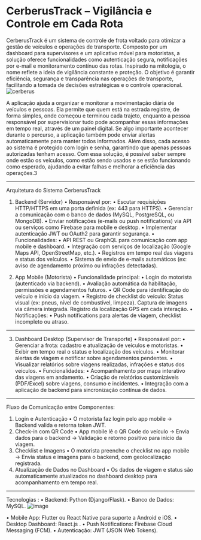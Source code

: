# CerberusTrack – Vigilância e Controle em Cada Rota
CerberusTrack é um sistema de controle de frota voltado para otimizar a gestão de veículos e operações de transporte. Composto por um dashboard para supervisores e um aplicativo móvel para motoristas, a solução oferece funcionalidades como autenticação segura, notificações por e-mail e monitoramento contínuo das rotas. Inspirado na mitologia, o nome reflete a ideia de vigilância constante e proteção. O objetivo é garantir eficiência, segurança e transparência nas operações de transporte, facilitando a tomada de decisões estratégicas e o controle operacional.
![cerberus](https://github.com/user-attachments/assets/a1ca4184-ae91-440f-bfa9-18c191f81984)

A aplicação ajuda a organizar e monitorar a movimentação diária de veículos e pessoas. Ela permite que quem está na estrada registre, de forma simples, onde começou e terminou cada trajeto, enquanto a pessoa responsável por supervisionar tudo pode acompanhar essas informações em tempo real, através de um painel digital.
Se algo importante acontecer durante o percurso, a aplicação também pode enviar alertas automaticamente para manter todos informados. Além disso, cada acesso ao sistema é protegido com login e senha, garantindo que apenas pessoas autorizadas tenham acesso.
Com essa solução, é possível saber sempre onde estão os veículos, como estão sendo usados e se estão funcionando como esperado, ajudando a evitar falhas e melhorar a eficiência das operações.3
________________________________________

Arquitetura do Sistema CerberusTrack
1. Backend (Servidor)
•	Responsável por:
•	Escutar requisições HTTP/HTTPS em uma porta definida (ex: 443 para HTTPS).
•		Gerenciar a comunicação com o banco de dados (MySQL, PostgreSQL, ou MongoDB).
•		Enviar notificações (e-mails ou push notifications) via API ou serviços como Firebase para mobile e desktop.
•		Implementar autenticação JWT ou OAuth2 para garantir segurança.
•	Funcionalidades:
•		API REST ou GraphQL para comunicação com app mobile e dashboard.
•	Integração com serviços de localização (Google Maps API, OpenStreetMap, etc.).
•		Registros em tempo real das viagens e status dos veículos.
•	Sistema de envio de e-mails automáticos (ex: aviso de agendamento próximo ou infrações detectadas).

2. App Mobile (Motorista)
•	Funcionalidade principal:
•		Login do motorista (autenticado via backend).
•		Avaliação automática da habilitação, permissões e agendamentos futuros.
•		QR Code para identificação do veículo e início da viagem.
•		Registro de checklist do veículo:
  	Status visual (ex: pneus, nível de combustível, limpeza).
    Captura de imagens via câmera integrada.
  	Registro da localização GPS em cada interação.
•	Notificações:
•		Push notifications para alertas de viagem, checklist incompleto ou atraso.
________________________________________
3. Dashboard Desktop (Supervisor de Transporte)
•	Responsável por:
•		Gerenciar a frota: cadastro e atualização de veículos e motoristas.
•		Exibir em tempo real o status e localização dos veículos.
•		Monitorar alertas de viagem e notificar sobre agendamentos pendentes.
•		Visualizar relatórios sobre viagens realizadas, infrações e status dos veículos.
•	Funcionalidades:
•		Acompanhamento por mapa interativo das viagens em andamento.
•		Criação de relatórios customizáveis (PDF/Excel) sobre viagens, consumo e incidentes.
•		Integração com a aplicação de backend para sincronização contínua de dados.
________________________________________
Fluxo de Comunicação entre Componentes:
1.	Login e Autenticação
•		O motorista faz login pelo app mobile → Backend valida e retorna token JWT.
2.	Check-in com QR Code
•		App mobile lê o QR Code do veículo → Envia dados para o backend → Validação e retorno positivo para início da viagem.
3.	Checklist e Imagens
•		O motorista preenche o checklist no app mobile → Envia status e imagens para o backend, com geolocalização registrada.
4.	Atualização de Dados no Dashboard
•		Os dados de viagem e status são automaticamente atualizados no dashboard desktop para acompanhamento em tempo real.
________________________________________
Tecnologias :
•	Backend: Python (Django/Flask).
•	Banco de Dados:  MySQL.
![image](https://github.com/user-attachments/assets/60e88885-f4c3-4d23-9367-a88cd97849f1)

•	Mobile App: Flutter ou React Native para suporte a Android e iOS.
•	Desktop Dashboard: React.js .
•	Push Notifications: Firebase Cloud Messaging (FCM).
•	Autenticação: JWT (JSON Web Tokens).


